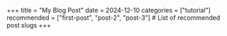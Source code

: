 +++
title = "My Blog Post"
date = 2024-12-10
categories = ["tutorial"]
recommended = ["first-post", "post-2", "post-3"]  # List of recommended post slugs
+++
